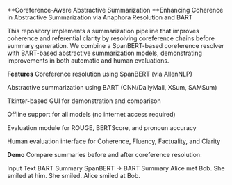 **Coreference-Aware Abstractive Summarization
**Enhancing Coherence in Abstractive Summarization via Anaphora Resolution and BART

This repository implements a summarization pipeline that improves coherence and referential clarity by resolving coreference chains before summary generation. We combine a SpanBERT-based coreference resolver with BART-based abstractive summarization models, demonstrating improvements in both automatic and human evaluations.

**Features**
Coreference resolution using SpanBERT (via AllenNLP)

Abstractive summarization using BART (CNN/DailyMail, XSum, SAMSum)

Tkinter-based GUI for demonstration and comparison

Offline support for all models (no internet access required)

Evaluation module for ROUGE, BERTScore, and pronoun accuracy

Human evaluation interface for Coherence, Fluency, Factuality, and Clarity

**Demo**
Compare summaries before and after coreference resolution:

Input Text	BART Summary	SpanBERT → BART Summary
Alice met Bob. She smiled at him.	She smiled.	Alice smiled at Bob.
